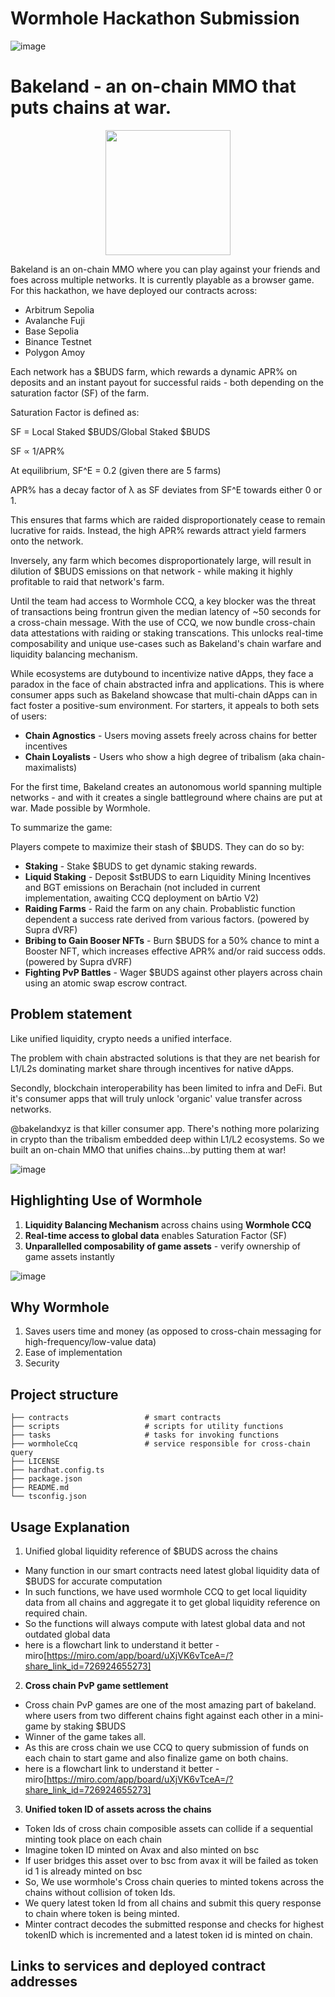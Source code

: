 # Wormhole Hackathon Submission
  ![image](https://github.com/user-attachments/assets/d9cd7a7c-e54c-40b3-ac68-0ed22613ee4a)

# Bakeland - an on-chain MMO that puts chains at war. 
  <p align="center" width="100%">
    <img src="https://github.com/user-attachments/assets/9c172c13-c41f-4a81-8566-55e07a8ea359" width=200 height=200 align=center>
  </p>

Bakeland is an on-chain MMO where you can play against your friends and foes across multiple networks. It is currently playable as a browser game. For this hackathon, we have deployed our contracts across:

- Arbitrum Sepolia
- Avalanche Fuji
- Base Sepolia
- Binance Testnet
- Polygon Amoy

Each network has a $BUDS farm, which rewards a dynamic APR% on deposits and an instant payout for successful raids - both depending on the saturation factor (SF) of the farm. 

Saturation Factor is defined as:

SF = Local Staked $BUDS/Global Staked $BUDS

SF ∝ 1/APR%

At equilibrium, SF^E = 0.2 (given there are 5 farms)

APR% has a decay factor of λ as SF deviates from SF^E towards either 0 or 1.

This ensures that farms which are raided disproportionately cease to remain lucrative for raids. Instead, the high APR% rewards attract yield farmers onto the network.

Inversely, any farm which becomes disproportionately large, will result in dilution of $BUDS emissions on that network - while making it highly profitable to raid that network's farm. 
 

Until the team had access to Wormhole CCQ, a key blocker was the threat of transactions being frontrun given the median latency of ~50 seconds for a cross-chain message. With the use of CCQ, we now bundle cross-chain data attestations with raiding or staking transcations. This unlocks real-time composability and unique use-cases such as Bakeland's chain warfare and liquidity balancing mechanism.

While ecosystems are dutybound to incentivize native dApps, they face a paradox in the face of chain abstracted infra and applications. This is where consumer apps such as Bakeland showcase that multi-chain dApps can in fact foster a positive-sum environment. For starters, it appeals to both sets of users:

  - **Chain Agnostics** - Users moving assets freely across chains for better incentives
  - **Chain Loyalists** - Users who show a high degree of tribalism (aka chain-maximalists)


For the first time, Bakeland creates an autonomous world spanning multiple networks - and with it creates a single battleground where chains are put at war. Made possible by Wormhole.


To summarize the game:
  
Players compete to maximize their stash of $BUDS. They can do so by:

  - **Staking** - Stake $BUDS to get dynamic staking rewards.
  - **Liquid Staking** - Deposit $stBUDS to earn Liquidity Mining Incentives and BGT emissions on Berachain (not included in current implementation, awaiting CCQ deployment on bArtio V2)
  - **Raiding Farms** - Raid the farm on any chain. Probablistic function dependent a success rate derived from various factors. (powered by Supra dVRF)
  - **Bribing to Gain Booser NFTs** - Burn $BUDS for a 50% chance to mint a Booster NFT, which increases effective APR% and/or raid success odds. (powered by Supra dVRF)
  - **Fighting PvP Battles** - Wager $BUDS against other players across chain using an atomic swap escrow contract.
  
## Problem statement 

Like unified liquidity, crypto needs a unified interface. 

The problem with chain abstracted solutions is that they are net bearish for L1/L2s dominating market share through incentives for native dApps.

Secondly, blockchain interoperability has been limited to infra and DeFi. But it's consumer apps that will truly unlock 'organic' value transfer across networks.

@bakelandxyz is that killer consumer app. There's nothing more polarizing in crypto than the tribalism embedded deep within L1/L2 ecosystems. So we built an on-chain MMO that unifies chains...by putting them at war! 

  
  ![image](https://github.com/user-attachments/assets/cd3705f6-3f35-41f6-b518-aa9eb93e0916)

  
## Highlighting Use of Wormhole
  1. **Liquidity Balancing Mechanism** across chains using **Wormhole CCQ**
  2. **Real-time access to global data** enables Saturation Factor (SF)
  3. **Unparallelled composability of game assets** - verify ownership of game assets instantly
  

  ![image](https://github.com/user-attachments/assets/ca488a8d-f565-472d-b7bc-2d3e6fb2ffa6)

## Why Wormhole
  1. Saves users time and money (as opposed to cross-chain messaging for high-frequency/low-value data)
  2. Ease of implementation
  3. Security

## Project structure
    ├── contracts                 # smart contracts
    ├── scripts                   # scripts for utility functions
    ├── tasks                     # tasks for invoking functions
    ├── wormholeCcq               # service responsible for cross-chain query 
    ├── LICENSE
    ├── hardhat.config.ts  
    ├── package.json
    ├── README.md
    └── tsconfig.json

## Usage Explanation
1. Unified global liquidity reference of $BUDS across the chains
  - Many function in our smart contracts need latest global liquidity data of $BUDS for accurate computation
  - In such functions, we have used wormhole CCQ to get local liquidity data from all chains and aggregate it to get global liquidity reference on required chain.
  - So the functions will always compute with latest global data and not outdated global data
  - here is a flowchart link to understand it better - miro[https://miro.com/app/board/uXjVK6vTceA=/?share_link_id=726924655273]

2. **Cross chain PvP game settlement**
 - Cross chain PvP games are one of the most amazing part of bakeland. where users from two different chains fight against each other in a mini-game by staking $BUDS
 - Winner of the game takes all.
 - As this are cross chain we use CCQ to query submission of funds on each chain to start game and also finalize game on both chains.
 - here is a flowchart link to understand it better - miro[https://miro.com/app/board/uXjVK6vTceA=/?share_link_id=726924655273]
    
3. **Unified token ID of assets across the chains**
  - Token Ids of cross chain composible assets can collide if a sequential minting took place on each chain
  - Imagine token ID minted on Avax and also minted on bsc
  - If user bridges this asset over to bsc from avax it will be failed as token id 1 is already minted on bsc
  - So, We use wormhole's Cross chain queries to minted tokens across the chains without collision of token Ids.
  - We query latest token Id from all chains and submit this query response to chain where token is being minted.
  - Minter contract decodes the submitted response and checks for highest tokenID which is incremented and a latest token id is minted on chain.
     
  
## Links to services and deployed contract addresses
